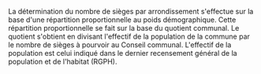La détermination du nombre de sièges par arrondissement s'effectue sur la base d'une répartition proportionnelle au poids démographique.
Cette répartition proportionnelle se fait sur la base du quotient communal. Le quotient s'obtient en divisant l'effectif de la population de la commune par le nombre de sièges à pourvoir au Conseil communal.
L'effectif de la population est celui indiqué dans le dernier recensement général de la population et de l'habitat (RGPH).